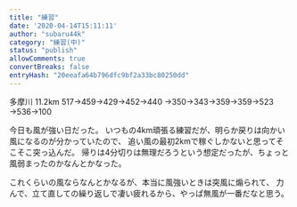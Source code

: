 ```yaml
---
title: "練習"
date: '2020-04-14T15:11:11'
author: "subaru44k"
category: "練習(中)"
status: "publish"
allowComments: true
convertBreaks: false
entryHash: "20eeafa64b796dfc9bf2a33bc80250dd"
---
```

多摩川
11.2km
517→459→429→452→440
→350→343→359→359→523
→536→100

今日も風が強い日だった。
いつもの4km頑張る練習だが、明らか戻りは向かい風になるのが分かっていたので、
追い風の最初2kmで稼ぐしかないと思ってそこそこ突っ込んだ。
帰りは4分切りは無理だろうという想定だったが、ちょっと風弱まったのかなんとかなった。

これくらいの風ならなんとかなるが、本当に風強いときは突風に煽られて、
力んで、立て直しての繰り返しで凄い疲れるから、やっぱ無風が一番だなと思う。
